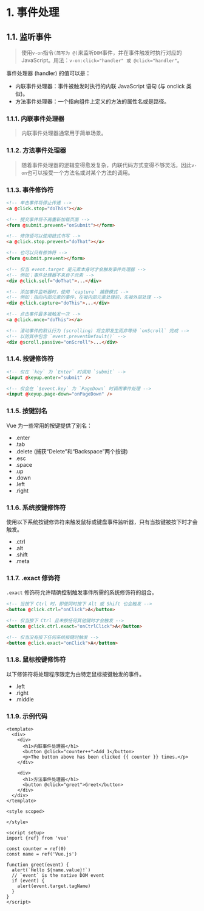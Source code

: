 # 1. 事件处理
## 1.1. 监听事件
>使用`v-on`指令`(简写为 @)`来监听`DOM`事件，并在事件触发时执行对应的JavaScript。用法：`v-on:click="handler" 或 @click="handler"`。

事件处理器 (handler) 的值可以是：
- 内联事件处理器：事件被触发时执行的内联 JavaScript 语句 (与 onclick 类似)。
- 方法事件处理器：一个指向组件上定义的方法的属性名或是路径。

### 1.1.1. 内联事件处理器
>内联事件处理器通常用于简单场景。

### 1.1.2. 方法事件处理器
>随着事件处理器的逻辑变得愈发复杂，内联代码方式变得不够灵活。因此`v-on`也可以接受一个方法名或对某个方法的调用。

### 1.1.3. 事件修饰符
```html
<!-- 单击事件将停止传递 -->
<a @click.stop="doThis"></a>

<!-- 提交事件将不再重新加载页面 -->
<form @submit.prevent="onSubmit"></form>

<!-- 修饰语可以使用链式书写 -->
<a @click.stop.prevent="doThat"></a>

<!-- 也可以只有修饰符 -->
<form @submit.prevent></form>

<!-- 仅当 event.target 是元素本身时才会触发事件处理器 -->
<!-- 例如：事件处理器不来自子元素 -->
<div @click.self="doThat">...</div>

<!-- 添加事件监听器时，使用 `capture` 捕获模式 -->
<!-- 例如：指向内部元素的事件，在被内部元素处理前，先被外部处理 -->
<div @click.capture="doThis">...</div>

<!-- 点击事件最多被触发一次 -->
<a @click.once="doThis"></a>

<!-- 滚动事件的默认行为 (scrolling) 将立即发生而非等待 `onScroll` 完成 -->
<!-- 以防其中包含 `event.preventDefault()` -->
<div @scroll.passive="onScroll">...</div>
```

### 1.1.4. 按键修饰符
```html
<!-- 仅在 `key` 为 `Enter` 时调用 `submit` -->
<input @keyup.enter="submit" />

<!-- 仅会在 `$event.key` 为 `PageDown` 时调用事件处理 -->
<input @keyup.page-down="onPageDown" />
```

### 1.1.5. 按键别名
Vue 为一些常用的按键提供了别名：
- .enter
- .tab
- .delete (捕获“Delete”和“Backspace”两个按键)
- .esc
- .space
- .up
- .down
- .left
- .right

### 1.1.6. 系统按键修饰符
使用以下系统按键修饰符来触发鼠标或键盘事件监听器，只有当按键被按下时才会触发。
- .ctrl
- .alt
- .shift
- .meta

### 1.1.7. .exact 修饰符
`.exact` 修饰符允许精确控制触发事件所需的系统修饰符的组合。

```html
<!-- 当按下 Ctrl 时，即使同时按下 Alt 或 Shift 也会触发 -->
<button @click.ctrl="onClick">A</button>

<!-- 仅当按下 Ctrl 且未按任何其他键时才会触发 -->
<button @click.ctrl.exact="onCtrlClick">A</button>

<!-- 仅当没有按下任何系统按键时触发 -->
<button @click.exact="onClick">A</button>
```

### 1.1.8. 鼠标按键修饰符
以下修饰符将处理程序限定为由特定鼠标按键触发的事件。
- .left
- .right
- .middle

### 1.1.9. 示例代码
```
<template>
  <div>
    <div>
      <h1>内联事件处理器</h1>
      <button @click="counter++">Add 1</button>
      <p>The button above has been clicked {{ counter }} times.</p>
    </div>

    <div>
      <h1>方法事件处理器</h1>
      <button @click="greet">Greet</button>
    </div>
  </div>
</template>

<style scoped>

</style>

<script setup>
import {ref} from 'vue'

const counter = ref(0)
const name = ref('Vue.js')

function greet(event) {
  alert(`Hello ${name.value}!`)
  // `event` is the native DOM event
  if (event) {
    alert(event.target.tagName)
  }
}
</script>
```
